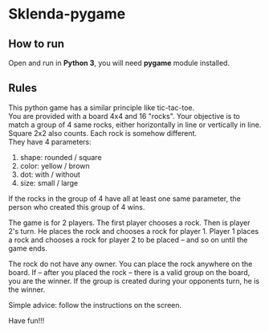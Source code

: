 # Sklenda-pygame
## How to run
Open and run in **Python 3**, you will need **pygame** module installed.
## Rules
This python game has a similar principle like tic-tac-toe.  
You are provided with a board 4x4 and 16 "rocks". Your objective is to match a group of 4 same rocks, either horizontally in line or vertically in line. Square 2x2 also counts. Each rock is somehow different.  
They have 4 parameters:
1. shape: rounded / square
2. color: yellow / brown
3. dot: with / without
4. size: small / large

If the rocks in the group of 4 have all at least one same parameter, the person who created this group of 4 wins.

The game is for 2 players. The first player chooses a rock. Then is player 2's turn. He places the rock and chooses a rock for player 1. Player 1 places a rock and chooses a rock for player 2 to be placed – and so on until the game ends.

The rock do not have any owner. You can place the rock anywhere on the board. If – after you placed the rock – there is a valid group on the board, you are the winner. If the group is created during your opponents turn, he is the winner.

Simple advice: follow the instructions on the screen.

Have fun!!!
